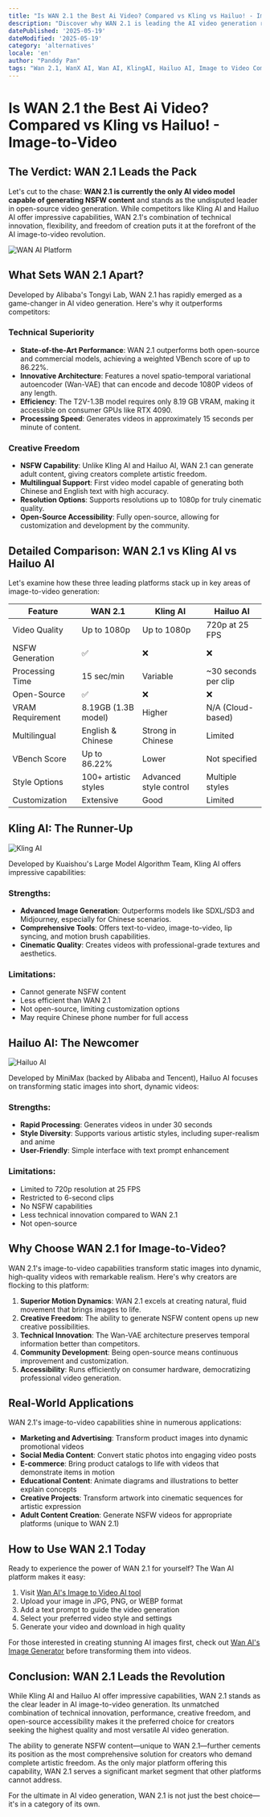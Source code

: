```yaml
---
title: "Is WAN 2.1 the Best Ai Video? Compared vs Kling vs Hailuo! - Image-to-Video"
description: "Discover why WAN 2.1 is leading the AI video generation revolution as we compare it with Kling AI and Hailuo AI for image-to-video capabilities. Learn what makes WAN 2.1 unique and why it's becoming the preferred choice for creators worldwide."
datePublished: '2025-05-19'
dateModified: '2025-05-19'
category: 'alternatives'
locale: 'en'
author: "Panddy Pan"
tags: "Wan 2.1, WanX AI, Wan AI, KlingAI, Hailuo AI, Image to Video Comparison"
---
```


# Is WAN 2.1 the Best Ai Video? Compared vs Kling vs Hailuo! - Image-to-Video

## The Verdict: WAN 2.1 Leads the Pack

Let's cut to the chase: **WAN 2.1 is currently the only AI video model capable of generating NSFW content** and stands as the undisputed leader in open-source video generation. While competitors like Kling AI and Hailuo AI offer impressive capabilities, WAN 2.1's combination of technical innovation, flexibility, and freedom of creation puts it at the forefront of the AI image-to-video revolution.

![WAN AI Platform](https://cdn.wanaivideo.org/wan-ai-video/hero_1.webp)

## What Sets WAN 2.1 Apart?

Developed by Alibaba's Tongyi Lab, WAN 2.1 has rapidly emerged as a game-changer in AI video generation. Here's why it outperforms competitors:

### Technical Superiority

- **State-of-the-Art Performance**: WAN 2.1 outperforms both open-source and commercial models, achieving a weighted VBench score of up to 86.22%.
- **Innovative Architecture**: Features a novel spatio-temporal variational autoencoder (Wan-VAE) that can encode and decode 1080P videos of any length.
- **Efficiency**: The T2V-1.3B model requires only 8.19 GB VRAM, making it accessible on consumer GPUs like RTX 4090.
- **Processing Speed**: Generates videos in approximately 15 seconds per minute of content.

### Creative Freedom

- **NSFW Capability**: Unlike Kling AI and Hailuo AI, WAN 2.1 can generate adult content, giving creators complete artistic freedom.
- **Multilingual Support**: First video model capable of generating both Chinese and English text with high accuracy.
- **Resolution Options**: Supports resolutions up to 1080p for truly cinematic quality.
- **Open-Source Accessibility**: Fully open-source, allowing for customization and development by the community.

## Detailed Comparison: WAN 2.1 vs Kling AI vs Hailuo AI

Let's examine how these three leading platforms stack up in key areas of image-to-video generation:

| Feature | WAN 2.1 | Kling AI | Hailuo AI |
|---------|---------|----------|-----------|
| Video Quality | Up to 1080p | Up to 1080p | 720p at 25 FPS |
| NSFW Generation | ✅ | ❌ | ❌ |
| Processing Time | 15 sec/min | Variable | ~30 seconds per clip |
| Open-Source | ✅ | ❌ | ❌ |
| VRAM Requirement | 8.19GB (1.3B model) | Higher | N/A (Cloud-based) |
| Multilingual | English & Chinese | Strong in Chinese | Limited |
| VBench Score | Up to 86.22% | Lower | Not specified |
| Style Options | 100+ artistic styles | Advanced style control | Multiple styles |
| Customization | Extensive | Good | Limited |

## Kling AI: The Runner-Up

![Kling AI](https://cdn.wanaivideo.org/kling-ai/article-62270.webp)

Developed by Kuaishou's Large Model Algorithm Team, Kling AI offers impressive capabilities:

### Strengths:
- **Advanced Image Generation**: Outperforms models like SDXL/SD3 and Midjourney, especially for Chinese scenarios.
- **Comprehensive Tools**: Offers text-to-video, image-to-video, lip syncing, and motion brush capabilities.
- **Cinematic Quality**: Creates videos with professional-grade textures and aesthetics.

### Limitations:
- Cannot generate NSFW content
- Less efficient than WAN 2.1
- Not open-source, limiting customization options
- May require Chinese phone number for full access

## Hailuo AI: The Newcomer

![Hailuo AI](https://cdn.wanaivideo.org/hailuo-ai/article-32900.webp)

Developed by MiniMax (backed by Alibaba and Tencent), Hailuo AI focuses on transforming static images into short, dynamic videos:

### Strengths:
- **Rapid Processing**: Generates videos in under 30 seconds
- **Style Diversity**: Supports various artistic styles, including super-realism and anime
- **User-Friendly**: Simple interface with text prompt enhancement

### Limitations:
- Limited to 720p resolution at 25 FPS
- Restricted to 6-second clips
- No NSFW capabilities
- Less technical innovation compared to WAN 2.1
- Not open-source

## Why Choose WAN 2.1 for Image-to-Video?

WAN 2.1's image-to-video capabilities transform static images into dynamic, high-quality videos with remarkable realism. Here's why creators are flocking to this platform:

1. **Superior Motion Dynamics**: WAN 2.1 excels at creating natural, fluid movement that brings images to life.
2. **Creative Freedom**: The ability to generate NSFW content opens up new creative possibilities.
3. **Technical Innovation**: The Wan-VAE architecture preserves temporal information better than competitors.
4. **Community Development**: Being open-source means continuous improvement and customization.
5. **Accessibility**: Runs efficiently on consumer hardware, democratizing professional video generation.

## Real-World Applications

WAN 2.1's image-to-video capabilities shine in numerous applications:

- **Marketing and Advertising**: Transform product images into dynamic promotional videos
- **Social Media Content**: Convert static photos into engaging video posts
- **E-commerce**: Bring product catalogs to life with videos that demonstrate items in motion
- **Educational Content**: Animate diagrams and illustrations to better explain concepts
- **Creative Projects**: Transform artwork into cinematic sequences for artistic expression
- **Adult Content Creation**: Generate NSFW videos for appropriate platforms (unique to WAN 2.1)

## How to Use WAN 2.1 Today

Ready to experience the power of WAN 2.1 for yourself? The Wan AI platform makes it easy:

1. Visit [Wan AI's Image to Video AI tool](https://wanaivideo.org/image-to-video-ai)
2. Upload your image in JPG, PNG, or WEBP format
3. Add a text prompt to guide the video generation
4. Select your preferred video style and settings
5. Generate your video and download in high quality

For those interested in creating stunning AI images first, check out [Wan AI's Image Generator](https://wanaivideo.org/ai-image-generator) before transforming them into videos.

## Conclusion: WAN 2.1 Leads the Revolution

While Kling AI and Hailuo AI offer impressive capabilities, WAN 2.1 stands as the clear leader in AI image-to-video generation. Its unmatched combination of technical innovation, performance, creative freedom, and open-source accessibility makes it the preferred choice for creators seeking the highest quality and most versatile AI video generation.

The ability to generate NSFW content—unique to WAN 2.1—further cements its position as the most comprehensive solution for creators who demand complete artistic freedom. As the only major platform offering this capability, WAN 2.1 serves a significant market segment that other platforms cannot address.

For the ultimate in AI video generation, WAN 2.1 is not just the best choice—it's in a category of its own.
